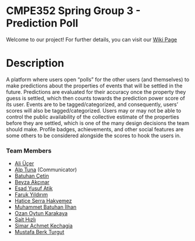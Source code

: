 # CMPE352 Spring Group 3 - Prediction Poll

Welcome to our project! For further details, you can visit our [Wiki Page](https://github.com/bounswe/bounswe2023group3/wiki)

# Description

A platform where users open “polls” for the other users (and themselves) to make predictions about the properties of events that will be settled in the future. Predictions are evaluated for their accuracy once the property they guess is settled, which then counts towards the prediction power score of its user. Events are to be tagged/categorized, and consequently, users’ scores will also be tagged/categorized. Users may or may not be able to control the public availability of the collective estimate of the properties before they are settled, which is one of the many design decisions the team should make. Profile badges, achievements, and other social features are some others to be considered alongside the scores to hook the users in.

### Team Members

- [Ali Üçer](https://github.com/bounswe/bounswe2023group3/wiki/About-Ali-%C3%9C%C3%A7er)
- [Alp Tuna](https://github.com/bounswe/bounswe2023group3/wiki/About-Alp-Tuna) (Communicator)
- [Batuhan Çetin](https://github.com/bounswe/bounswe2023group3/wiki/About-Batuhan-%C3%87etin)
- [Beyza Akçınar](https://github.com/bounswe/bounswe2023group3/wiki/About-Beyza-Ak%C3%A7%C4%B1nar)
- [Esad Yusuf Atik](https://github.com/bounswe/bounswe2023group3/wiki/About-Esad-Yusuf-Atik)
- [Faruk Yıldırım](https://github.com/bounswe/bounswe2023group3/wiki/About-Faruk-Y%C4%B1ld%C4%B1r%C4%B1m)
- [Hatice Serra Hakyemez](https://github.com/bounswe/bounswe2023group3/wiki/About-Hatice-Serra-Hakyemez)
- [Muhammet Batuhan İlhan](https://github.com/bounswe/bounswe2023group3/wiki/About-Muhammet-Batuhan-%C4%B0lhan)
- [Ozan Oytun Karakaya](https://github.com/bounswe/bounswe2023group3/wiki/About-Ozan-Oytun-Karakaya)
- [Sait Hızlı](https://github.com/bounswe/bounswe2023group3/wiki/About-Sait-H%C4%B1zl%C4%B1)
- [Simar Achmet Kechagia](https://github.com/bounswe/bounswe2023group3/wiki/About-Simar-Achmet-Kechagia)
- [Mustafa Berk Turgut](https://github.com/bounswe/bounswe2023group3/wiki/About-Berk-Turgut)
